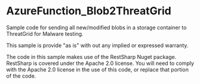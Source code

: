 # AzureFunction_Blob2ThreatGrid
Sample code for sending all new/modified blobs in a storage container to ThreatGrid for Malware testing.

This sample is provide "as is" with out any implied or expressed warranty.

The code in this sample makes use of the RestSharp Nuget package. RestSharp is covered under the Apache 2.0 license. 
You will need to comply with the Apache 2.0 license in the use of this code, or replace that portion of the code.


